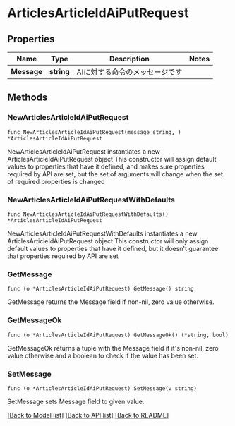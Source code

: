 # ArticlesArticleIdAiPutRequest

## Properties

Name | Type | Description | Notes
------------ | ------------- | ------------- | -------------
**Message** | **string** | AIに対する命令のメッセージです | 

## Methods

### NewArticlesArticleIdAiPutRequest

`func NewArticlesArticleIdAiPutRequest(message string, ) *ArticlesArticleIdAiPutRequest`

NewArticlesArticleIdAiPutRequest instantiates a new ArticlesArticleIdAiPutRequest object
This constructor will assign default values to properties that have it defined,
and makes sure properties required by API are set, but the set of arguments
will change when the set of required properties is changed

### NewArticlesArticleIdAiPutRequestWithDefaults

`func NewArticlesArticleIdAiPutRequestWithDefaults() *ArticlesArticleIdAiPutRequest`

NewArticlesArticleIdAiPutRequestWithDefaults instantiates a new ArticlesArticleIdAiPutRequest object
This constructor will only assign default values to properties that have it defined,
but it doesn't guarantee that properties required by API are set

### GetMessage

`func (o *ArticlesArticleIdAiPutRequest) GetMessage() string`

GetMessage returns the Message field if non-nil, zero value otherwise.

### GetMessageOk

`func (o *ArticlesArticleIdAiPutRequest) GetMessageOk() (*string, bool)`

GetMessageOk returns a tuple with the Message field if it's non-nil, zero value otherwise
and a boolean to check if the value has been set.

### SetMessage

`func (o *ArticlesArticleIdAiPutRequest) SetMessage(v string)`

SetMessage sets Message field to given value.



[[Back to Model list]](../README.md#documentation-for-models) [[Back to API list]](../README.md#documentation-for-api-endpoints) [[Back to README]](../README.md)


